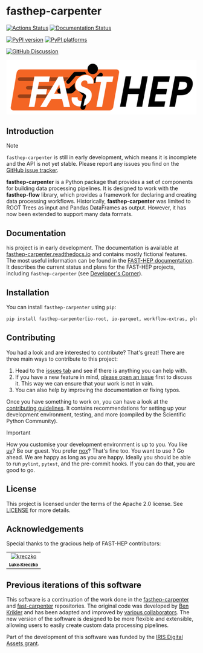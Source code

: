 # fasthep-carpenter

[![Actions Status][actions-badge]][actions-link]
[![Documentation Status][rtd-badge]][rtd-link]

[![PyPI version][pypi-version]][pypi-link]
[![PyPI platforms][pypi-platforms]][pypi-link]

[![GitHub Discussion][github-discussions-badge]][github-discussions-link]

<!-- SPHINX-START -->

<!-- prettier-ignore-start -->
[actions-badge]:            https://github.com/FAST-HEP/fasthep-carpenter/workflows/CI/badge.svg
[actions-link]:             https://github.com/FAST-HEP/fasthep-carpenter/actions

[github-discussions-badge]: https://img.shields.io/static/v1?label=Discussions&message=Ask&color=blue&logo=github
[github-discussions-link]:  https://github.com/FAST-HEP/fasthep/discussions
[pypi-link]:                https://pypi.org/project/fasthep-carpenter/
[pypi-platforms]:           https://img.shields.io/pypi/pyversions/fasthep-carpenter
[pypi-version]:             https://img.shields.io/pypi/v/fasthep-carpenter
[rtd-badge]:                https://readthedocs.org/projects/fasthep-carpenter/badge/?version=latest
[rtd-link]:                 https://fasthep-carpenter.readthedocs.io/en/latest/?badge=latest

[fasthep-logo]: https://raw.githubusercontent.com/FAST-HEP/logos-etc/master/fast-hep-black.png
[fasthep-link]: https://github.com/fast-hep/fasthep
<!-- prettier-ignore-end -->

[![fasthep][fasthep-logo]][fasthep-link]

## Introduction

> [!NOTE]
>
> `fasthep-carpenter` is still in early development, which means it is
> incomplete and the API is not yet stable. Please report any issues you find on
> the
> [GitHub issue tracker](https://github.com/FAST-HEP/fasthep-carpenter/issues).

**fasthep-carpenter** is a Python package that provides a set of components for
building data processing pipelines. It is designed to work with the
**fasthep-flow** library, which provides a framework for declaring and creating
data processing workflows. Historically, **fasthep-carpenter** was limited to
ROOT Trees as input and Pandas DataFrames as output. However, it has now been
extended to support many data formats.

## Documentation

his project is in early development. The documentation is available at
[fasthep-carpenter.readthedocs.io](https://fasthep-carpenter.readthedocs.io/en/latest/)
and contains mostly fictional features. The most useful information can be found
in the [FAST-HEP documentation](https://fast-hep.github.io/). It describes the
current status and plans for the FAST-HEP projects, including
`fasthep-carpenter` (see
[Developer's Corner](https://fast-hep.github.io/developers-corner/)).

## Installation

You can install `fasthep-carpenter` using `pip`:

```bash
pip install fasthep-carpenter[io-root, io-parquet, workflow-extras, plotting]
```

## Contributing

You had a look and are interested to contribute? That's great! There are three
main ways to contribute to this project:

1. Head to the
   [issues tab](https://github.com/FAST-HEP/fasthep-carpenter/issues) and see if
   there is anything you can help with.
2. If you have a new feature in mind,
   [please open an issue](https://github.com/FAST-HEP/fasthep-carpenter/issues/new)
   first to discuss it. This way we can ensure that your work is not in vain.
3. You can also help by improving the documentation or fixing typos.

Once you have something to work on, you can have a look at the
[contributing guidelines](./.github/CONTRIBUTING.md). It contains
recommendations for setting up your development environment, testing, and more
(compiled by the Scientific Python Community).

> [!IMPORTANT]
>
> How you customise your development environment is up to you. You like
> [uv](https://github.com/astral-sh/uv)? Be our guest. You prefer
> [nox](https://nox.thea.codes/en/stable/)? That's fine too. You want to use
> <your custom workflow>? Go ahead. We are happy as long as you are happy.
> Ideally you should be able to run `pylint`, `pytest`, and the pre-commit
> hooks. If you can do that, you are good to go.

## License

This project is licensed under the terms of the Apache 2.0 license. See
[LICENSE](./LICENSE) for more details.

## Acknowledgements

Special thanks to the gracious help of FAST-HEP contributors:

<!-- readme: collaborators,contributors -start -->
<table>
	<tbody>
		<tr>
            <td align="center">
                <a href="https://github.com/kreczko">
                    <img src="https://avatars.githubusercontent.com/u/1213276?v=4" width="100;" alt="kreczko"/>
                    <br />
                    <sub><b>Luke Kreczko</b></sub>
                </a>
            </td>
		</tr>
	<tbody>
</table>
<!-- readme: collaborators,contributors -end -->

## Previous iterations of this software

This software is a continuation of the work done in the
[fasthep-carpenter](https://github.com/FAST-HEP/fasthep-carpenter/tree/kreczko-1.0.0a1)
and [fast-carpenter](https://github.com/FAST-HEP/fast-carpenter) repositories.
The original code was developed by [Ben Krikler](https://github.com/benkrikler)
and has been adapted and improved by
[various collaborators](https://github.com/FAST-HEP/fast-carpenter/graphs/contributors).
The new version of the software is designed to be more flexible and extensible,
allowing users to easily create custom data processing pipelines.

Part of the development of this software was funded by the
[IRIS Digital Assets grant](https://www.iris.ac.uk/).
